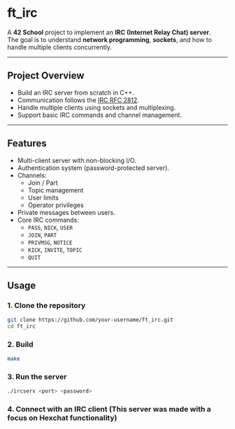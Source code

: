 # ft_irc

A **42 School** project to implement an **IRC (Internet Relay Chat) server**.  
The goal is to understand **network programming**, **sockets**, and how to handle multiple clients concurrently.

---

## Project Overview
- Build an IRC server from scratch in C++.
- Communication follows the [IRC RFC 2812](https://datatracker.ietf.org/doc/html/rfc2812).
- Handle multiple clients using sockets and multiplexing.
- Support basic IRC commands and channel management.

---

## Features
- Multi-client server with non-blocking I/O.
- Authentication system (password-protected server).
- Channels:
  - Join / Part
  - Topic management
  - User limits
  - Operator privileges
- Private messages between users.
- Core IRC commands:
  - `PASS`, `NICK`, `USER`
  - `JOIN`, `PART`
  - `PRIVMSG`, `NOTICE`
  - `KICK`, `INVITE`, `TOPIC`
  - `QUIT`

---

## Usage
### 1. Clone the repository
```bash
git clone https://github.com/your-username/ft_irc.git
cd ft_irc
```
### 2. Build
```bash
make
```
### 3. Run the server
```bash
./ircserv <port> <password>
```
### 4. Connect with an IRC client (This server was made with a focus on Hexchat functionality)
